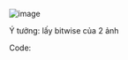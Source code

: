 




![image](https://user-images.githubusercontent.com/82592489/213141280-45d033a1-42ab-430b-900c-64cff66474c4.png)


Ý tưởng: lấy bitwise của 2 ảnh


Code:



